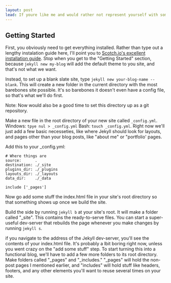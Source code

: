 ```yaml
---
layout: post
lead: If youre like me and would rather not represent yourself with someone else's work, you might not like the idea of using a prebuilt theme for your blog or personal webpage. This means that if you ever do want to set up a blog, you get to experience the joys of learning the inner workings of the platform. I had used WordPress in the past and enjoyed the polished feel, but I didn't need nearly everything it offered so I turned to Jekyll, a simple but powerful CMS that excels at hosting static sites. In this post I go through what it takes to turn a bank-slate Jekyll site into your own unique creation.  
---
```


## Getting Started

First, you obviously need to get everything installed. Rather than type out a lengthy instalation guide here, I'll point you to [Scotch.io's excellent installation guide](https://scotch.io/tutorials/getting-started-with-jekyll-plus-a-free-bootstrap-3-starter-theme). Stop when you get to the "Getting Started" section, because `jekyll new my-blog` will add the default theme to you site, and that's not what we want.

Instead, to set up a blank slate site, type `jekyll new your-blog-name --blank`. This will create a new folder in the current directory with the most barebones site possible. It's so barebones it doesn't even have a config file, so that's what we'll do first.

Note: Now would also be a good time to set this directory up as a git repository.

Make a new file in the root directory of your new site called `_config.yml`. Windows: `tpye nul > _config.yml` Bash: `touch _config.yml`. Right now we'll just add a few basic necesseties, like where Jekyll should look for layouts, and pages other than your blog posts, like "about me" or "portfolio' pages. 

Add this to your _config.yml:
  ```
  # Where things are
  source:      .
  destination: ./_site
  plugins_dir: ./_plugins
  layouts_dir: ./_layouts
  data_dir:    ./_data
  
  include ['_pages']
  ```

Now go add some stuff the index.html file in your site's root directory so that something shows up once we build the site.

Build the side by running `jekyll b` at your site's root. It will make a folder called "_site". This contains the ready-to-serve files. You can start a super-useful dev-server that rebuilds the page whenever you make changes by running `jekyll s`.

if you navigate to the address of the Jekyll dev-server, you'll see the contents of your index.html file. It's probably a lbit boring right now, unless you went crazy on the "add some stuff" step. To start turning this into a functional blog, we'll have to add a few more folders to its root directory. Make folders called "_pages" and "_includes." "_pages" will hold the non-post pages I mentioned earlier, and "includes" will hold stuff like headers, footers, and any other elements you'll want to reuse several times on your site. 







